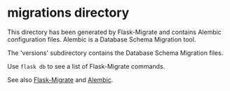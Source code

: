 # migrations directory

This directory has been generated by Flask-Migrate and contains Alembic configuration files.
Alembic is a Database Schema Migration tool.

The 'versions' subdirectory contains the Database Schema Migration files.

Use `flask db` to see a list of Flask-Migrate commands.

See also [Flask-Migrate](flask-migrate.readthedocs.org) and [Alembic](alembic.readthedocs.org).